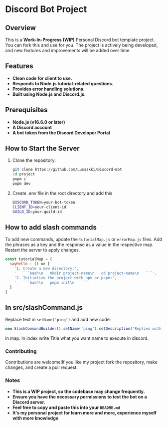 # **Discord Bot Project**

## **Overview**

This is a **Work-In-Progress (WIP)** Personal Discord bot template project. You can fork this and use for you. The project is actively being developed, and new features and improvements will be added over time.

## **Features**
- **Clean code for client to use.**
- **Responds to Node.js tutorial-related questions.**
- **Provides error handling solutions.**
- **Built using Node.js and Discord.js.**

## **Prerequisites**

- **Node.js (v16.6.0 or later)**
- **A Discord account**
- **A bot token from the Discord Developer Portal**

## **How to Start the Server**

1. Clone the repository:
   ```bash
   git clone https://github.com/Lussskki/Discord-Bot
   cd project
   pnpm i
   pnpm dev
   ```
2. Create .env file in the root directory and add this 
   ```bash
   DISCORD_TOKEN=your-bot-token 
   CLIENT_ID=your-client-id
   GUILD_ID=your-guild-id
   ```

## **How to add slash commands**

To add new commands, update the `tutorialMap.js` or `errorMap.js` files. Add the phrases as a key and the response as a value in the respective map. Restart the server to apply changes.

```javascript
const tutorialMap = {
  sayHello : () => [
    '1. Create a new directory:',
    '   ```bash\n   mkdir project-name\n   cd project-name\n   ```',
    '2. Initialize the project with npm or pnpm:',
    '   ```bash\n   pnpm init\n   ```'
  ]
}

```
## In src/slashCommand.js
Replace text in  `setName('ping')` and add new code: 
```javascript 
new SlashCommandBuilder().setName('ping').setDescription('Replies with Answer') 
``` 
in map. In index write Title what you want name to execute in discord.

### **Contributing**

Contributions are welcome!If you like my project fork the repository, make changes, and create a pull request.

### **Notes**
- **This is a WIP project, so the codebase may change frequently.**
- **Ensure you have the necessary permissions to test the bot on a Discord server.**
- **Feel free to copy and paste this into your `README.md`**
- **It's my personal project for learn more and more, experience myself with more knowledge**

